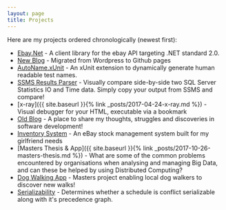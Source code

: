 ```yaml
---
layout: page
title: Projects 
---
```


Here are my projects ordered chronologically (newest first): 

* [Ebay.Net](https://github.com/benscabbia/Ebay.Net) - A client library for the ebay API targeting .NET standard 2.0.
* [New Blog](#) - Migrated from Wordpress to Github pages
* [AutoName.xUnit](https://github.com/benscabbia/AutoName.xUnit) - An xUnit extension to dynamically generate human readable test names.
* [SSMS Results Parser](https://benscabbia.github.io/SSMS-Results-Parser/) - Visually compare side-by-side two SQL Server Statistics IO and Time data. Simply copy your output from SSMS and compare!
* [x-ray]({{ site.baseurl }}{% link _posts/2017-04-24-x-ray.md %}) - Visual debugger for your HTML, executable via a bookmark
* [Old Blog](#) - A place to share my thoughts, struggles and discoveries in software development! 
* [Inventory System](https://github.com/benscabbia/InventorySystem) - An eBay stock management system built for my girlfriend needs
* [Masters Thesis & App]({{ site.baseurl }}{% link _posts/2017-10-26-masters-thesis.md %}) - What are some of the common problems encountered by organisations when analysing and managing Big Data, and can these be helped by using Distributed Computing?
* [Dog Walking App](https://github.com/benscabbia/Cambridge-Dog-Walks) - Masters project enabling local dog walkers to discover new walks! 
* [Serializability](https://github.com/benscabbia/Serializability) - Determines whether a schedule is conflict serializable along with it's precedence graph.



